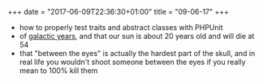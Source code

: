 +++
date = "2017-06-09T22:36:30+01:00"
title = "09-06-17"
+++

* how to properly test traits and abstract classes with PHPUnit
* of [galactic years](https://en.wikipedia.org/wiki/Galactic_year), and that our sun is about 20 years old and will die at 54
* that "between the eyes" is actually the hardest part of the skull, and in real life you wouldn't shoot someone between the eyes if you really mean to 100% kill them
